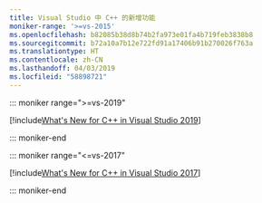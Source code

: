 ```yaml
---
title: Visual Studio 中 C++ 的新增功能
moniker-range: '>=vs-2015'
ms.openlocfilehash: b82085b38d8b74b2fa973e01fa4b719feb3838b8
ms.sourcegitcommit: b72a10a7b12e722fd91a17406b91b270026f763a
ms.translationtype: HT
ms.contentlocale: zh-CN
ms.lasthandoff: 04/03/2019
ms.locfileid: "58898721"
---
```

::: moniker range=">=vs-2019"

[!include[What's New for C++ in Visual Studio 2019](./2019/what-s-new-for-visual-cpp-in-visual-studio.md)]

::: moniker-end

::: moniker range="<=vs-2017"

[!include[What's New for C++ in Visual Studio 2017](./2017/what-s-new-for-visual-cpp-in-visual-studio.md)]

::: moniker-end
